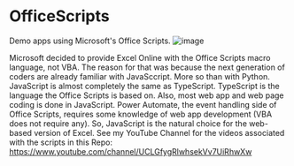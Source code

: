 # OfficeScripts
Demo apps using Microsoft's Office Scripts.
![image](https://user-images.githubusercontent.com/47678539/212505505-c4579d86-8934-4dd9-a784-e87f88307533.png)


Microsoft decided to provide Excel Online with the Office Scripts macro language, not VBA. The reason for that was because  the next generation of coders are already familiar with JavaSccript. More so than with Python. JavaScript  is almost completely the same as TypeScript. TypeScript is the language the Office Scripts is based on. Also, most web app and web page coding is done in JavaScript. Power Automate, the event handling side of Office Scripts, requires some knowledge of web app development (VBA does not require any). So, JavaScript is the natural choice for the web-based version of Excel. 
See my YouTube Channel for the videos associated with the scripts in this Repo:
https://www.youtube.com/channel/UCLGfygRlwhsekVv7UiRhwXw

